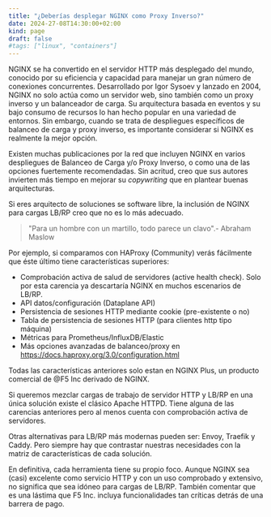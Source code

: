 ```yaml
---
title: "¿Deberías desplegar NGINX como Proxy Inverso?"
date: 2024-27-08T14:30:00+02:00
kind: page
draft: false
#tags: ["linux", "containers"]
---
```


NGINX se ha convertido en el servidor HTTP más desplegado del mundo, conocido por su eficiencia y capacidad para manejar un gran número de conexiones concurrentes. Desarrollado por Igor Sysoev y lanzado en 2004, NGINX no solo actúa como un servidor web, sino también como un proxy inverso y un balanceador de carga. Su arquitectura basada en eventos y su bajo consumo de recursos lo han hecho popular en una variedad de entornos. Sin embargo, cuando se trata de despliegues específicos de balanceo de carga y proxy inverso, es importante considerar si NGINX es realmente la mejor opción.

Existen muchas publicaciones por la red que incluyen NGINX en varios despliegues de Balanceo de Carga y/o Proxy Inverso, o como una de las opciones fuertemente recomendadas. Sin acritud, creo que sus autores invierten más tiempo en mejorar su _copywriting_ que en plantear buenas arquitecturas.

Si eres arquitecto de soluciones se software libre, la inclusión de NGINX para cargas LB/RP creo que no es lo más adecuado.

> "Para un hombre con un martillo, todo parece un clavo".- Abraham Maslow

Por ejemplo, si comparamos con HAProxy (Community) verás fácilmente que éste último tiene características superiores:

- Comprobación activa de salud de servidores (active health check). Solo por esta carencia ya descartaría NGINX en muchos escenarios de LB/RP.
- API datos/configuración (Dataplane API)
- Persistencia de sesiones HTTP mediante cookie (pre-existente o no)
- Tabla de persistencia de sesiones HTTP (para clientes http tipo máquina)
- Métricas para Prometheus/InfluxDB/Elastic
- Más opciones avanzadas de balanceo/proxy en https://docs.haproxy.org/3.0/configuration.html

Todas las características anteriores solo estan en NGINX Plus, un producto comercial de @F5 Inc derivado de NGINX.

Si queremos mezclar cargas de trabajo de servidor HTTP y LB/RP en una única solución existe el clásico Apache HTTPD. Tiene alguna de las carencias anteriores pero al menos cuenta con comprobación activa de servidores.

Otras alternativas para LB/RP más modernas pueden ser: Envoy, Traefik y Caddy. Pero siempre hay que contrastar nuestras necesidades con la matriz de características de cada solución.

En definitiva, cada herramienta tiene su propio foco. Aunque NGINX sea (casi) excelente como servicio HTTP y con un uso comprobado y extensivo, no significa que sea idóneo para cargas de LB/RP. También comentar que es una lástima que F5 Inc. incluya funcionalidades tan críticas detrás de una barrera de pago.
